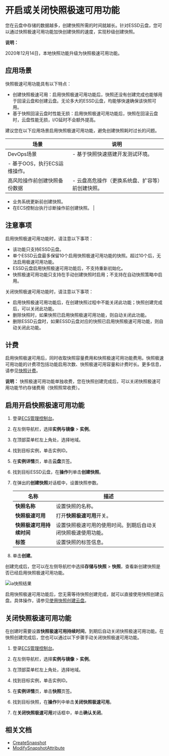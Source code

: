 # 开启或关闭快照极速可用功能

您在云盘中存储的数据越多，创建快照所需的时间就越长。针对ESSD云盘，您可以通过快照极速可用功能加快创建快照的速度，实现秒级创建快照。

**说明：**

2020年12月14日，本地快照功能升级为快照极速可用功能。

## 应用场景

快照极速可用功能具有以下特点：

-   创建快照极速可用：启用快照极速可用功能后，快照还没有创建完成也能够用于回滚云盘和创建云盘。无论多大的ESSD云盘，均能够快速确保该快照可用。
-   基于快照回滚云盘时性能无损：启用快照极速可用功能后，快照在回滚云盘时，云盘性能无损，I/O延时不会额外提高。

建议您在以下应用场景启用快照极速可用功能，避免创建快照耗时过长的问题。

|场景|说明|
|--|--|
|DevOps场景|-   基于快照快速搭建开发测试环境。
-   基于OOS，执行ECS运维操作。 |
|高风险操作前创建快照备份数据|-   云盘高危操作（更换系统盘、扩容等）前创建快照。
-   业务系统更新前创建快照。
-   在ECS控制台执行诊断操作前创建快照。 |

## 注意事项

启用快照极速可用功能时，请注意以下事项：

-   该功能只支持ESSD云盘。
-   单个ESSD云盘最多保留10个启用快照极速可用功能的快照。超过10个后，无法启用极速可用功能。
-   ESSD云盘启用快照极速可用功能后，不支持重新初始化。
-   快照极速可用功能只支持在手动创建快照时启用；不支持在自动快照策略中启用。

关闭快照极速可用功能时，请注意以下事项：

-   启用快照极速可用功能后，在创建快照过程中不能关闭此功能；快照创建完成后，可以关闭此功能。
-   删除快照时，如果快照已启用快照极速可用功能，则自动关闭此功能。
-   删除ESSD云盘时，如果ESSD云盘对应的快照已启用快照极速可用功能，则自动关闭此功能。

## 计费

启用快照极速可用后，同时收取快照容量费用和快照极速可用功能费用。快照极速可用功能的计费项包括功能启用次数、快照极速可用容量和计费时长。更多信息，请参见[快照计费](/intl.zh-CN/产品计费/计费项/快照计费.md)。

**说明：** 快照极速可用功能单独收费，您在快照创建完成后，可以关闭快照极速可用功能节约存储费用（快照照常收费）。

## 启用开启快照极速可用功能

1.  登录[ECS管理控制台](https://ecs.console.aliyun.com)。

2.  在左侧导航栏，选择**实例与镜像** \> **实例**。

3.  在顶部菜单栏左上角处，选择地域。

4.  找到目标实例，单击实例ID。

5.  在**实例详情**页，单击**云盘**页签。

6.  找到目标ESSD云盘，在**操作**列单击**创建快照**。

7.  在弹出的**创建快照**对话框中，设置快照参数。

    |名称|描述|
    |--|--|
    |**快照名称**|设置快照的名称。|
    |**快照极速可用**|打开**快照极速可用**开关。|
    |**快照极速可用持续时间**|设置快照极速可用的使用时间。到期后自动关闭快照极速使用功能。|
    |**标签**|设置快照的标签信息。|

8.  单击**创建**。


创建完成后，您可以在左侧导航栏中选择**存储与快照** \> **快照**，查看新创建快照是否已经启用快照极速可用功能。

![ia快照结果](https://static-aliyun-doc.oss-accelerate.aliyuncs.com/assets/img/zh-CN/0800007061/p187919.png)

启用快照极速可用功能后，您无需等待快照创建完成，就可以直接使用快照创建云盘。具体操作，请参见[使用快照创建云盘](/intl.zh-CN/块存储/云盘/创建云盘/使用快照创建云盘.md)。

## 关闭快照极速可用功能

在创建时需要设置**快照极速可用持续时间**，到期后自动关闭快照极速可用功能。在快照创建完成后，您也可以通过以下步骤手动关闭快照极速可用功能。

1.  登录[ECS管理控制台](https://ecs.console.aliyun.com)。

2.  在左侧导航栏，选择**实例与镜像** \> **实例**。

3.  在顶部菜单栏左上角处，选择地域。

4.  找到目标实例，单击实例ID。

5.  在**实例详情**页，单击**快照**页签。

6.  找到目标快照，在**操作**列中单击**关闭快照极速可用**。

7.  在**关闭快照极速可用**对话框中，单击**确认关闭**。


## 相关文档

-   [CreateSnapshot](/intl.zh-CN/API参考/快照/CreateSnapshot.md)
-   [ModifySnapshotAttribute](/intl.zh-CN/API参考/快照/ModifySnapshotAttribute.md)


